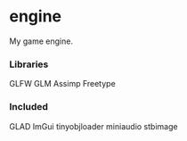 # engine
My game engine.

### Libraries
GLFW
GLM
Assimp
Freetype

### Included
GLAD
ImGui
tinyobjloader
miniaudio
stbimage
